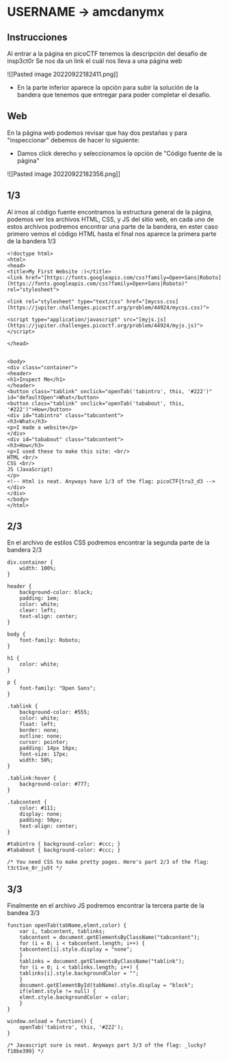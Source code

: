 # USERNAME -> amcdanymx

## Instrucciones 

Al entrar a la página en picoCTF tenemos la descripción del desafío de insp3ct0r
Se nos da un link el cuál nos lleva a una página web

![[Pasted image 20220922182411.png]]

- En la parte inferior aparece la opción para subir la solución de la bandera que tenemos que entregar para poder completar el desafío. 

## Web
En la página web podemos revisar que hay dos pestañas y para "inspeccionar" debemos de hacer lo siguiente:

- Damos click derecho y seleccionamos la opción de "Código fuente de la página"

![[Pasted image 20220922182356.png]]

## 1/3

Al irnos al código fuente encontramos la estructura general de la página, podemos ver los archivos HTML, CSS, y JS del sitio web, en cada uno de estos archivos podremos encontrar una parte de la bandera, en ester caso primero vemos el código HTML hasta el final nos aparece la primera parte de la bandera 1/3

```
<!doctype html>
<html>
<head>
<title>My First Website :)</title>
<link href="[https://fonts.googleapis.com/css?family=Open+Sans|Roboto](https://fonts.googleapis.com/css?family=Open+Sans|Roboto)" rel="stylesheet">

<link rel="stylesheet" type="text/css" href="[mycss.css](https://jupiter.challenges.picoctf.org/problem/44924/mycss.css)">

<script type="application/javascript" src="[myjs.js](https://jupiter.challenges.picoctf.org/problem/44924/myjs.js)"></script>

</head>

  
<body>
<div class="container">
<header>
<h1>Inspect Me</h1>
</header>
<button class="tablink" onclick="openTab('tabintro', this, '#222')" id="defaultOpen">What</button>
<button class="tablink" onclick="openTab('tababout', this, '#222')">How</button>
<div id="tabintro" class="tabcontent">
<h3>What</h3>
<p>I made a website</p>
</div>
<div id="tababout" class="tabcontent">
<h3>How</h3>
<p>I used these to make this site: <br/>
HTML <br/>
CSS <br/>
JS (JavaScript)
</p>
<!-- Html is neat. Anyways have 1/3 of the flag: picoCTF{tru3_d3 -->
</div>
</div>
</body>
</html>
```

## 2/3
En el archivo de estilos CSS podremos encontrar la segunda parte de la bandera 2/3
```
div.container {
    width: 100%;
}

header {
    background-color: black;
    padding: 1em;
    color: white;
    clear: left;
    text-align: center;
}

body {
    font-family: Roboto;
}

h1 {
    color: white;
}

p {
    font-family: "Open Sans";
}

.tablink {
    background-color: #555;
    color: white;
    float: left;
    border: none;
    outline: none;
    cursor: pointer;
    padding: 14px 16px;
    font-size: 17px;
    width: 50%;
}

.tablink:hover {
    background-color: #777;
}

.tabcontent {
    color: #111;
    display: none;
    padding: 50px;
    text-align: center;
}

#tabintro { background-color: #ccc; }
#tababout { background-color: #ccc; }

/* You need CSS to make pretty pages. Here's part 2/3 of the flag: t3ct1ve_0r_ju5t */
```

## 3/3
Finalmente en el archivo JS podremos encontrar la tercera parte de la bandea 3/3
```
function openTab(tabName,elmnt,color) {
    var i, tabcontent, tablinks;
    tabcontent = document.getElementsByClassName("tabcontent");
    for (i = 0; i < tabcontent.length; i++) {
	tabcontent[i].style.display = "none";
    }
    tablinks = document.getElementsByClassName("tablink");
    for (i = 0; i < tablinks.length; i++) {
	tablinks[i].style.backgroundColor = "";
    }
    document.getElementById(tabName).style.display = "block";
    if(elmnt.style != null) {
	elmnt.style.backgroundColor = color;
    }
}

window.onload = function() {
    openTab('tabintro', this, '#222');
}

/* Javascript sure is neat. Anyways part 3/3 of the flag: _lucky?f10be399} */
```


